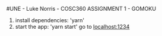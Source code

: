#UNE - Luke Norris - COSC360 ASSIGNMENT 1 - GOMOKU

1. install dependencies: 'yarn'
2. start the app: 'yarn start'
go to [localhost:1234](http://localhost:1234)